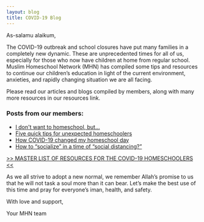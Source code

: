 ```yaml
---
layout: blog
title: COVID-19 Blog
---
```

As-salamu alaikum,

The COVID-19 outbreak and school closures have put many families in a completely new dynamic.  These are unprecedented times for all of us, especially for those who now have children at home from regular school. Muslim Homeschool Network (MHN) has compiled some tips and resources to continue our children’s education in light of the current environment, anxieties, and rapidly changing situation we are all facing. 

Please read our articles and blogs compiled by members, along with many more resources in our resources link. 

### Posts from our members:

* [I don't want to homeschool, but...](https://docs.google.com/document/d/14dl566pKl7nWGBxnjg0S52wK-R8j6isr8BjEz8lfn-o/edit?usp=sharing) 
* [Five quick tips for unexpected homeschoolers](https://docs.google.com/document/d/18y-LEw_XdDU1jxaciMMz5Uo_nTHneeL4DmSeye3s1FQ/edit?usp=sharing)
* [How COVID-19 changed my homeschool day](https://docs.google.com/document/d/1-DpHEOui6yjVfGwouPsg5SkfcWpDJZ89JIGJPPAqreI/edit?usp=sharing)
* [How to “socialize” in a time of “social distancing?”](https://docs.google.com/document/d/1KOFVMjN4QQ44kDi7_r_ObwD0wz1BW638zZ4ahYy1EYA/edit?usp=sharing)


[>> MASTER LIST OF RESOURCES FOR THE COVID-19 HOMESCHOOLERS <<](https://docs.google.com/spreadsheets/d/1Ev0eVZNSiAAQY5CeitQ-LbEu1Esn7ahgchPBIg_to_M/edit?usp=sharing)

As we all strive to adopt a new normal, we remember Allah’s promise to us that he will not task a soul more than it can bear. Let’s make the best use of this time and pray for everyone’s iman, health, and safety. 

With love and support, 

Your MHN team
